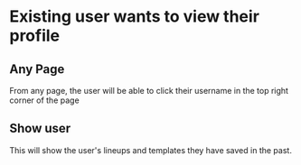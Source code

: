 # Existing user wants to view their profile

## Any Page

From any page, the user will be able to click their username in the top right corner of the page

## Show user

This will show the user's lineups and templates they have saved in the past.
